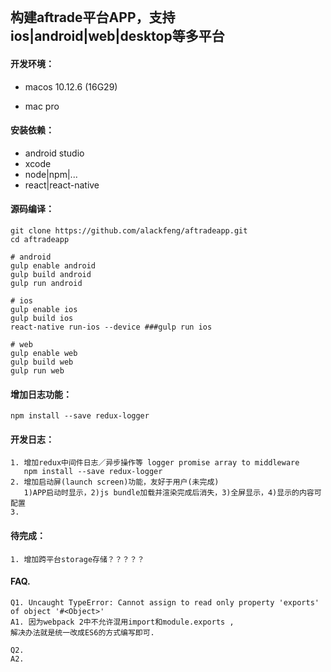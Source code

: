 ```

```

## 构建aftrade平台APP，支持ios\|android\|web\|desktop等多平台

#### 开发环境：

* macos 10.12.6 \(16G29\)

* mac pro

#### 安装依赖：

* android studio
* xcode
* node\|npm\|...
* react\|react-native

#### 源码编译：

```
git clone https://github.com/alackfeng/aftradeapp.git
cd aftradeapp

# android
gulp enable android
gulp build android
gulp run android

# ios
gulp enable ios
gulp build ios
react-native run-ios --device ###gulp run ios

# web
gulp enable web
gulp build web
gulp run web
```

#### 增加日志功能：

```
npm install --save redux-logger
```

#### 开发日志：

```
1. 增加redux中间件日志／异步操作等 logger promise array to middleware
   npm install --save redux-logger
2. 增加启动屏(launch screen)功能，友好于用户(未完成)
   1)APP启动时显示，2)js bundle加载并渲染完成后消失，3)全屏显示，4)显示的内容可配置
3.
```

#### 待完成：

```
1. 增加跨平台storage存储？？？？？
```

#### FAQ.

```
Q1. Uncaught TypeError: Cannot assign to read only property 'exports' of object '#<Object>'
A1. 因为webpack 2中不允许混用import和module.exports ,
解决办法就是统一改成ES6的方式编写即可.

Q2.
A2.
```



